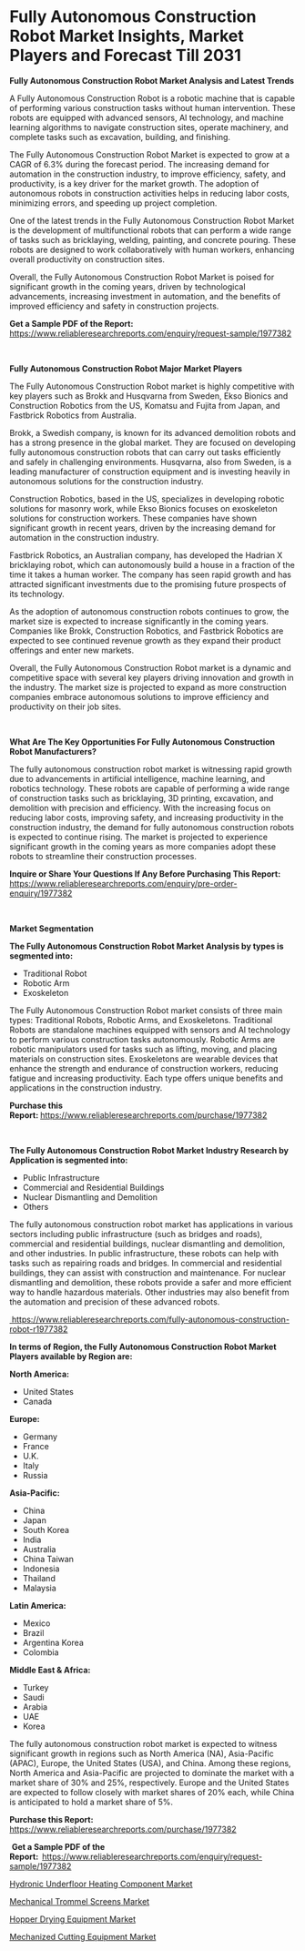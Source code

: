 <p><h1>Fully Autonomous Construction Robot Market Insights, Market Players and Forecast Till 2031</h1></p><p><strong>Fully Autonomous Construction Robot Market Analysis and Latest Trends</strong></p>
<p><p>A Fully Autonomous Construction Robot is a robotic machine that is capable of performing various construction tasks without human intervention. These robots are equipped with advanced sensors, AI technology, and machine learning algorithms to navigate construction sites, operate machinery, and complete tasks such as excavation, building, and finishing.</p><p>The Fully Autonomous Construction Robot Market is expected to grow at a CAGR of 6.3% during the forecast period. The increasing demand for automation in the construction industry, to improve efficiency, safety, and productivity, is a key driver for the market growth. The adoption of autonomous robots in construction activities helps in reducing labor costs, minimizing errors, and speeding up project completion.</p><p>One of the latest trends in the Fully Autonomous Construction Robot Market is the development of multifunctional robots that can perform a wide range of tasks such as bricklaying, welding, painting, and concrete pouring. These robots are designed to work collaboratively with human workers, enhancing overall productivity on construction sites.</p><p>Overall, the Fully Autonomous Construction Robot Market is poised for significant growth in the coming years, driven by technological advancements, increasing investment in automation, and the benefits of improved efficiency and safety in construction projects.</p></p>
<p><strong>Get a Sample PDF of the Report:&nbsp;</strong> <a href="https://www.reliableresearchreports.com/enquiry/request-sample/1977382">https://www.reliableresearchreports.com/enquiry/request-sample/1977382</a></p>
<p>&nbsp;</p>
<p><strong>Fully Autonomous Construction Robot Major Market Players</strong></p>
<p><p>The Fully Autonomous Construction Robot market is highly competitive with key players such as Brokk and Husqvarna from Sweden, Ekso Bionics and Construction Robotics from the US, Komatsu and Fujita from Japan, and Fastbrick Robotics from Australia.</p><p>Brokk, a Swedish company, is known for its advanced demolition robots and has a strong presence in the global market. They are focused on developing fully autonomous construction robots that can carry out tasks efficiently and safely in challenging environments. Husqvarna, also from Sweden, is a leading manufacturer of construction equipment and is investing heavily in autonomous solutions for the construction industry.</p><p>Construction Robotics, based in the US, specializes in developing robotic solutions for masonry work, while Ekso Bionics focuses on exoskeleton solutions for construction workers. These companies have shown significant growth in recent years, driven by the increasing demand for automation in the construction industry.</p><p>Fastbrick Robotics, an Australian company, has developed the Hadrian X bricklaying robot, which can autonomously build a house in a fraction of the time it takes a human worker. The company has seen rapid growth and has attracted significant investments due to the promising future prospects of its technology.</p><p>As the adoption of autonomous construction robots continues to grow, the market size is expected to increase significantly in the coming years. Companies like Brokk, Construction Robotics, and Fastbrick Robotics are expected to see continued revenue growth as they expand their product offerings and enter new markets.</p><p>Overall, the Fully Autonomous Construction Robot market is a dynamic and competitive space with several key players driving innovation and growth in the industry. The market size is projected to expand as more construction companies embrace autonomous solutions to improve efficiency and productivity on their job sites.</p></p>
<p>&nbsp;</p>
<p><strong>What Are The Key Opportunities For Fully Autonomous Construction Robot Manufacturers?</strong></p>
<p><p>The fully autonomous construction robot market is witnessing rapid growth due to advancements in artificial intelligence, machine learning, and robotics technology. These robots are capable of performing a wide range of construction tasks such as bricklaying, 3D printing, excavation, and demolition with precision and efficiency. With the increasing focus on reducing labor costs, improving safety, and increasing productivity in the construction industry, the demand for fully autonomous construction robots is expected to continue rising. The market is projected to experience significant growth in the coming years as more companies adopt these robots to streamline their construction processes.</p></p>
<p><strong>Inquire or Share Your Questions If Any Before Purchasing This Report:</strong> <a href="https://www.reliableresearchreports.com/enquiry/pre-order-enquiry/1977382">https://www.reliableresearchreports.com/enquiry/pre-order-enquiry/1977382</a></p>
<p>&nbsp;</p>
<p><strong>Market Segmentation</strong></p>
<p><strong>The Fully Autonomous Construction Robot Market Analysis by types is segmented into:</strong></p>
<p><ul><li>Traditional Robot</li><li>Robotic Arm</li><li>Exoskeleton</li></ul></p>
<p><p>The Fully Autonomous Construction Robot market consists of three main types: Traditional Robots, Robotic Arms, and Exoskeletons. Traditional Robots are standalone machines equipped with sensors and AI technology to perform various construction tasks autonomously. Robotic Arms are robotic manipulators used for tasks such as lifting, moving, and placing materials on construction sites. Exoskeletons are wearable devices that enhance the strength and endurance of construction workers, reducing fatigue and increasing productivity. Each type offers unique benefits and applications in the construction industry.</p></p>
<p><strong>Purchase this Report:&nbsp;</strong><a href="https://www.reliableresearchreports.com/purchase/1977382">https://www.reliableresearchreports.com/purchase/1977382</a></p>
<p>&nbsp;</p>
<p><strong>The Fully Autonomous Construction Robot Market Industry Research by Application is segmented into:</strong></p>
<p><ul><li>Public Infrastructure</li><li>Commercial and Residential Buildings</li><li>Nuclear Dismantling and Demolition</li><li>Others</li></ul></p>
<p><p>The fully autonomous construction robot market has applications in various sectors including public infrastructure (such as bridges and roads), commercial and residential buildings, nuclear dismantling and demolition, and other industries. In public infrastructure, these robots can help with tasks such as repairing roads and bridges. In commercial and residential buildings, they can assist with construction and maintenance. For nuclear dismantling and demolition, these robots provide a safer and more efficient way to handle hazardous materials. Other industries may also benefit from the automation and precision of these advanced robots.</p></p>
<p><a href="https://www.reliableresearchreports.com/fully-autonomous-construction-robot-r1977382">&nbsp;https://www.reliableresearchreports.com/fully-autonomous-construction-robot-r1977382</a></p>
<p><strong>In terms of Region, the Fully Autonomous Construction Robot Market Players available by Region are:</strong></p>
<p>
    <p> <strong> North America: </strong>
        <ul>
            <li>United States</li>
            <li>Canada</li>
        </ul>
        </p> 
    <p> <strong> Europe: </strong>
        <ul>
            <li>Germany</li>
            <li>France</li>
            <li>U.K.</li>
            <li>Italy</li>
            <li>Russia</li>
        </ul>
        </p> 
    <p> <strong> Asia-Pacific: </strong>
        <ul>
            <li>China</li>
            <li>Japan</li>
            <li>South Korea</li>
            <li>India</li>
            <li>Australia</li>
            <li>China Taiwan</li>
            <li>Indonesia</li>
            <li>Thailand</li>
            <li>Malaysia</li>
        </ul>
        </p> 
    <p> <strong> Latin America: </strong>
        <ul>
            <li>Mexico</li>
            <li>Brazil</li>
            <li>Argentina Korea</li>
            <li>Colombia</li>
        </ul>
        </p> 
    <p> <strong> Middle East & Africa: </strong>
        <ul>
            <li>Turkey</li>
            <li>Saudi</li>
            <li>Arabia</li>
            <li>UAE</li>
            <li>Korea</li>
        </ul>
    </p>
    </p>
<p><p>The fully autonomous construction robot market is expected to witness significant growth in regions such as North America (NA), Asia-Pacific (APAC), Europe, the United States (USA), and China. Among these regions, North America and Asia-Pacific are projected to dominate the market with a market share of 30% and 25%, respectively. Europe and the United States are expected to follow closely with market shares of 20% each, while China is anticipated to hold a market share of 5%.</p></p>
<p><strong>Purchase this Report: </strong><a href="https://www.reliableresearchreports.com/purchase/1977382">https://www.reliableresearchreports.com/purchase/1977382</a></p>
<p>&nbsp;<strong>Get a Sample PDF of the Report:&nbsp;&nbsp;</strong><a href="https://www.reliableresearchreports.com/enquiry/request-sample/1977382">https://www.reliableresearchreports.com/enquiry/request-sample/1977382</a></p>
<p><strong></strong></p>
<p><p><a href="https://github.com/moyahfrancoestellec51j635wcx/Market-Research-Report-List-2/blob/main/hydronic-underfloor-heating-component-market.md">Hydronic Underfloor Heating Component Market</a></p><p><a href="https://www.linkedin.com/pulse/mechanical-trommel-screens-market-analysis-sze-forecasted-f6cfe?trackingId=6nc2TuR3kuJVxscyc8KoBw%3D%3D">Mechanical Trommel Screens Market</a></p><p><a href="https://www.linkedin.com/pulse/hopper-drying-equipment-market-analysis-its-cagr-segmentation-xfnde?trackingId=%2FG8lmQI1tyU6%2F7IKCxZpDQ%3D%3D">Hopper Drying Equipment Market</a></p><p><a href="https://github.com/suaretopek9/Market-Research-Report-List-2/blob/main/mechanized-cutting-equipment-market.md">Mechanized Cutting Equipment Market</a></p></p>